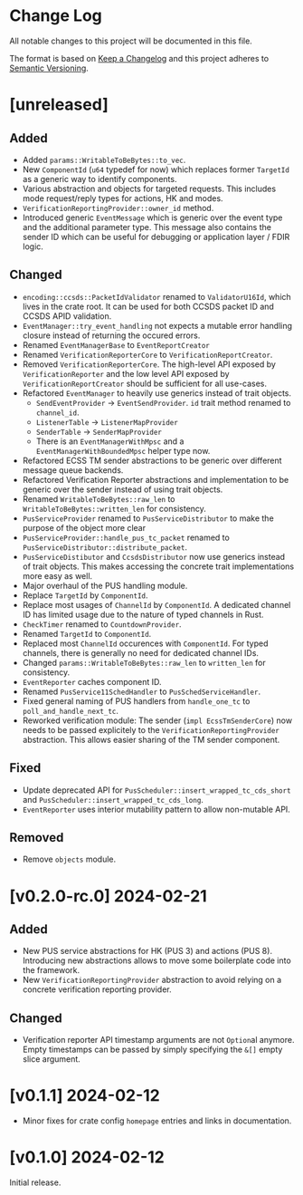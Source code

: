 Change Log
=======

All notable changes to this project will be documented in this file.

The format is based on [Keep a Changelog](http://keepachangelog.com/)
and this project adheres to [Semantic Versioning](http://semver.org/).

# [unreleased]

## Added

- Added `params::WritableToBeBytes::to_vec`.
- New `ComponentId` (`u64` typedef for now) which replaces former `TargetId` as a generic
  way to identify components.
- Various abstraction and objects for targeted requests. This includes mode request/reply
  types for actions, HK and modes.
- `VerificationReportingProvider::owner_id` method.
- Introduced generic `EventMessage` which is generic over the event type and the additional
  parameter type. This message also contains the sender ID which can be useful for debugging
  or application layer / FDIR logic.

## Changed

- `encoding::ccsds::PacketIdValidator` renamed to `ValidatorU16Id`, which lives in the crate root.
  It can be used for both CCSDS packet ID and CCSDS APID validation.
- `EventManager::try_event_handling` not expects a mutable error handling closure instead of
  returning the occured errors.
- Renamed `EventManagerBase` to `EventReportCreator`
- Renamed `VerificationReporterCore` to `VerificationReportCreator`.
- Removed `VerificationReporterCore`. The high-level API exposed by `VerificationReporter` and
  the low level API exposed by `VerificationReportCreator` should be sufficient for all use-cases.
- Refactored `EventManager` to heavily use generics instead of trait objects.
  - `SendEventProvider` -> `EventSendProvider`. `id` trait method renamed to `channel_id`.
  - `ListenerTable` -> `ListenerMapProvider`
  - `SenderTable` -> `SenderMapProvider`
  - There is an `EventManagerWithMpsc` and a `EventManagerWithBoundedMpsc` helper type now.
- Refactored ECSS TM sender abstractions to be generic over different message queue backends.
- Refactored Verification Reporter abstractions and implementation to be generic over the sender
  instead of using trait objects.
- Renamed `WritableToBeBytes::raw_len` to `WritableToBeBytes::written_len` for consistency.
- `PusServiceProvider` renamed to `PusServiceDistributor` to make the purpose of the object
  more clear
- `PusServiceProvider::handle_pus_tc_packet` renamed to `PusServiceDistributor::distribute_packet`.
- `PusServiceDistibutor` and `CcsdsDistributor` now use generics instead of trait objects.
  This makes accessing the concrete trait implementations more easy as well.
- Major overhaul of the PUS handling module.
- Replace `TargetId` by `ComponentId`.
- Replace most usages of `ChannelId` by `ComponentId`. A dedicated channel ID has limited usage
  due to the nature of typed channels in Rust.
- `CheckTimer` renamed to `CountdownProvider`.
- Renamed `TargetId` to `ComponentId`.
- Replaced most `ChannelId` occurences with `ComponentId`. For typed channels, there is generally
  no need for dedicated channel IDs.
- Changed `params::WritableToBeBytes::raw_len` to `written_len` for consistency.
- `EventReporter` caches component ID.
- Renamed `PusService11SchedHandler` to `PusSchedServiceHandler`.
- Fixed general naming of PUS handlers from `handle_one_tc` to `poll_and_handle_next_tc`.
- Reworked verification module: The sender (`impl EcssTmSenderCore`)
  now needs to be passed explicitely to the `VerificationReportingProvider` abstraction. This
  allows easier sharing of the TM sender component.

## Fixed

- Update deprecated API for `PusScheduler::insert_wrapped_tc_cds_short`
  and `PusScheduler::insert_wrapped_tc_cds_long`.
- `EventReporter` uses interior mutability pattern to allow non-mutable API.

## Removed

- Remove `objects` module.

# [v0.2.0-rc.0] 2024-02-21

## Added

- New PUS service abstractions for HK (PUS 3) and actions (PUS 8). Introducing new abstractions
  allows to move some boilerplate code into the framework.
- New `VerificationReportingProvider` abstraction to avoid relying on a concrete verification
  reporting provider.

## Changed

- Verification reporter API timestamp arguments are not `Option`al anymore. Empty timestamps
  can be passed by simply specifying the `&[]` empty slice argument.

# [v0.1.1] 2024-02-12

- Minor fixes for crate config `homepage` entries and links in documentation.

# [v0.1.0] 2024-02-12

Initial release.
